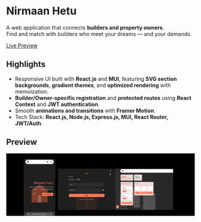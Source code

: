 # Nirmaan Hetu

A web application that connects **builders and property owners**.  
Find and match with builders who meet your dreams — and your demands.

[Live Preview](https://nirmaan-hetu.vercel.app/)

## Highlights

- Responsive UI built with **React.js** and **MUI**, featuring **SVG section backgrounds**, **gradient themes**, and **optimized rendering** with memoization.  
- **Builder/Owner-specific registration** and **protected routes** using **React Context** and **JWT authentication**.  
- Smooth **animations and transitions** with **Framer Motion**.  
- Tech Stack: **React.js, Node.js, Express.js, MUI, React Router, JWT/Auth**.

## Preview

![App Screenshot](/frontend/src/assets/preview.png)
